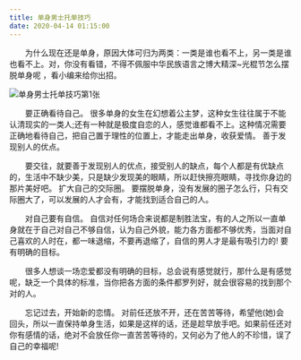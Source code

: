 ```yaml
---
title: 单身男士托单技巧
date: 2020-04-14 01:15:00
---
```




　　为什么现在还是单身，原因大体可归为两类：一类是谁也看不上，另一类是谁也看不上。对，你没有看错，不得不佩服中华民族语言之博大精深~光棍节怎么摆脱单身呢 ，看小编来给你出招。

![单身男士托单技巧第1张](/img/466cfdf18d888cb5b8d9995f4fd0a2a7.jpg)

　　要正确看待自己。 很多单身的女生在幻想着公主梦，这种女生往往属于不能认清现实的一类人;还有一种就是极度自恋的人，感觉谁都看不上。这种情况需要正确地看待自己，把自己置于理性的位置上，才能走出单身，收获爱情。 善于发现别人的优点。

　　要交往，就要善于发现别人的优点，接受别人的缺点，每个人都是有优缺点的，生活中不缺少美，只是缺少发现美的眼睛，所以赶快擦亮眼睛，寻找你身边的那片美好吧。 扩大自己的交际圈。 要摆脱单身，没有发展的圈子怎么行，只有交际圈大了，可以发展的人才会有，才能找到适合自己的人。

　　对自己要有自信。 自信对任何场合来说都是制胜法宝，有的人之所以一直单身就在于自己对自己不够自信，认为自己外貌，能力各方面都不够优秀，当面对自己喜欢的人时在，都一味退缩，不要再退缩了，自信的男人才是最有吸引力的! 要有明确的目标。

　　很多人想谈一场恋爱都没有明确的目标，总会说有感觉就行，那什么是有感觉呢，缺乏一个具体的标准，当你把各方面的条件都罗列好，就会很容易的找到那个对的人。

　　忘记过去，开始新的恋情。 对前任还放不开，还在苦苦等待，希望他(她)会回头，所以一直保持单身生活，如果是这样的话，还是趁早放手吧。如果前任还对你有感情的话，绝对不会放任你一直苦苦等待的，又何必为了他人的不珍惜，误了自己的幸福呢!